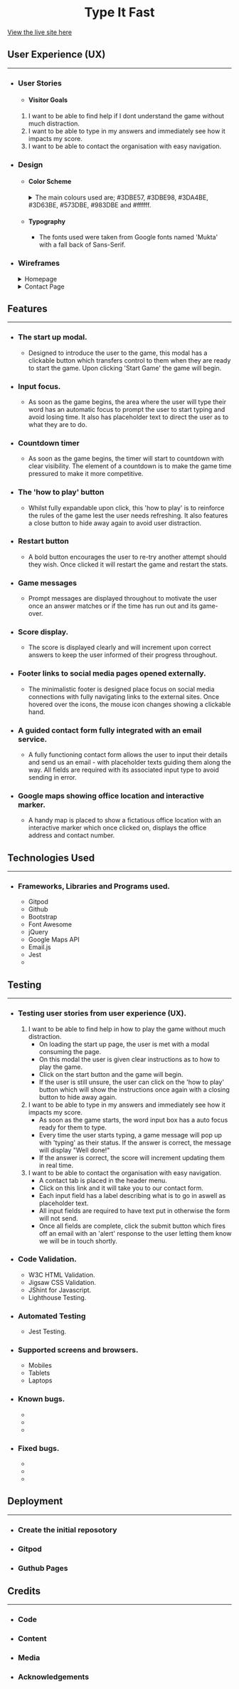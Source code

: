 <h1 align="center">Type It Fast</h1>

[View the live site here](https://begumdev.github.io/Type-It-Fast/)

## User Experience (UX)
***
- ### User Stories
    - #### Visitor Goals
    1. I want to be able to find help if I dont understand the game without much distraction.
    2. I want to be able to type in my answers and immediately see how it impacts my score.
    3. I want to be able to contact the organisation with easy navigation.
- ### Design
    - #### Color Scheme
        <details><summary>The main colours used are; #3DBE57, #3DBE98, #3DA4BE, #3D63BE, #573DBE, #983DBE and #ffffff.</summary>
        
        ![Image of the colors used](assets/Images/color-swatch.JPG</details>
        
    - #### Typography
        - The fonts used were taken from Google fonts named 'Mukta' with a fall back of Sans-Serif.
- ### Wireframes
    <details><summary>Homepage</summary>
    ![View homepage here](assets/Images/homepage-wireframe.png)
    </details>

    <details><summary>Contact Page</summary>
    ![View contact page here](assets/Images/contact-page-wireframe.png)
    </details>

## Features
***
- ### The start up modal.
    - Designed to introduce the user to the game, this modal has a clickable button which transfers control to them when they are ready to start the game. Upon clicking 'Start Game' the game will begin.
- ### Input focus.
    - As soon as the game begins, the area where the user will type their word has an automatic focus to prompt the user to start typing and avoid losing time. It also has placeholder text to direct the user as to what they are to do.
- ### Countdown timer
    - As soon as the game begins, the timer will start to countdown with clear visibility. The element of a countdown is to make the game time pressured to make it more competitive.
- ### The 'how to play' button
    - Whilst fully expandable upon click, this 'how to play' is to reinforce the rules of the game lest the user needs refreshing. It also features a close button to hide away again to avoid user distraction.
- ### Restart button
    - A bold button encourages the user to re-try another attempt should they wish. Once clicked it will restart the game and restart the stats.
- ### Game messages
    - Prompt messages are displayed throughout to motivate the user once an answer matches or if the time has run out and its game-over.
- ### Score display.
    - The score is displayed clearly and will increment upon correct answers to keep the user informed of their progress throughout.
- ### Footer links to social media pages opened externally.
    - The minimalistic footer is designed place focus on social media connections with fully navigating links to the external sites. Once hovered over the icons, the mouse icon changes showing a clickable hand.
- ### A guided contact form fully integrated with an email service.
    - A fully functioning contact form allows the user to input their details and send us an email - with placeholder texts guiding them along the way. All fields are required with its associated input type to avoid sending in error.
- ### Google maps showing office location and interactive marker.
    - A handy map is placed to show a fictatious office location with an interactive marker which once clicked on, displays the office address and contact number.

## Technologies Used
***
- ### Frameworks, Libraries and Programs used.
    * Gitpod
    * Github
    * Bootstrap
    * Font Awesome
    * jQuery
    * Google Maps API
    * Email.js
    * Jest
    * 

## Testing
***

* ### Testing user stories from user experience (UX).
    1. I want to be able to find help in how to play the game without much distraction.
        * On loading the start up page, the user is met with a modal consuming the page.
        * On this modal the user is given clear instructions as to how to play the game.
        * Click on the start button and the game will begin.
        * If the user is still unsure, the user can click on the 'how to play' button which will show the instructions once again with a closing button to hide away again.
    2. I want to be able to type in my answers and immediately see how it impacts my score.
        * As soon as the game starts, the word input box has a auto focus ready for them to type.
        * Every time the user starts typing, a game message will pop up with 'typing' as their status. If the answer is correct, the message will display "Well done!"
        * If the answer is correct, the score will increment updating them in real time.
    3. I want to be able to contact the organisation with easy navigation.
        * A contact tab is placed in the header menu.
        * Click on this link and it will take you to our contact form.
        * Each input field has a label describing what is to go in aswell as placeholder text.
        * All input fields are required to have text put in otherwise the form will not send.
        * Once all fields are complete, click the submit button which fires off an email with an 'alert' response to the user letting them know we will be in touch shortly.

* ### Code Validation.
    - W3C HTML Validation.
    - Jigsaw CSS Validation.
    - JShint for Javascript.
    - Lighthouse Testing.

* ### Automated Testing
    - Jest Testing.

* ### Supported screens and browsers.
    - Mobiles
    - Tablets
    - Laptops

* ### Known bugs.
    - 
    - 
    - 

* ### Fixed bugs.
    - 
    - 
    - 

## Deployment
***
- ### Create the initial reposotory
- ### Gitpod
- ### Guthub Pages

## Credits
***
 - ### Code
 - ### Content
 - ### Media
 - ### Acknowledgements